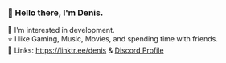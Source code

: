 ### 👋 Hello there, I'm Denis.

🎯 I'm interested in development.                                                                                                                         
⭐ I like Gaming, Music, Movies, and spending time with friends.                                                                                                         
🔗 Links: https://linktr.ee/denis & [Discord Profile](https://discord.com/users/385117340028764165)


<!--
**DenisMashov/DenisMashov** is a ✨ _special_ ✨ repository because its `README.md` (this file) appears on your GitHub profile.

Here are some ideas to get you started:

-->
 
